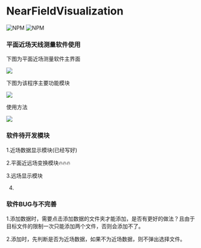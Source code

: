 # NearFieldVisualization
<img alt="NPM" src="https://img.shields.io/badge/version-1.0-green">  <img alt="NPM" src="https://img.shields.io/badge/author-THY-yellowgreen">
### 平面近场天线测量软件使用

下图为平面近场测量软件主界面

![](../img/app.png)

下图为该程序主要功能模块

![](D:\thy123\source\img\1.png)

使用方法

![](D:\thy123\source\img\动画.gif)

### 软件待开发模块

1.近场数据显示模块(已经写好)

2.平面近远场变换模块:fire::fire::fire:

3.远场显示模块

4.

### 软件BUG与不完善

1.添加数据时，需要点击添加数据的文件夹才能添加，是否有更好的做法？且由于目标文件的限制一次只能添加两个文件，否则会添加不了。

2.添加时，先判断是否为近场数据，如果不为近场数据，则不弹出选择文件。

